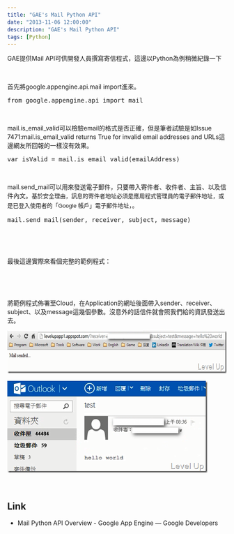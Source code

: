 ```yaml
---
title: "GAE's Mail Python API"
date: "2013-11-06 12:00:00"
description: "GAE's Mail Python API"
tags: [Python]
---
```


<p>
	GAE提供Mail API可供開發人員撰寫寄信程式，這邊以Python為例稍微紀錄一下</p>
<p>
	 </p>
<p>
	首先將google.appengine.api.mail import進來。</p>
<div class="wlWriterSmartContent" id="scid:812469c5-0cb0-4c63-8c15-c81123a09de7:d11dfd26-9e2e-477c-acb4-6b9e72781cea" style="float: none; padding-bottom: 0px; padding-top: 0px; padding-left: 0px; margin: 0px; display: inline; padding-right: 0px">
	<pre class="py" name="code">
from google.appengine.api import mail</pre>
</div>
<p>
	 </p>
<p>
	mail.is_email_valid可以檢驗email的格式是否正確，但是筆者試驗是如Issue 7471:mail.is_email_valid returns True for invalid email addresses and URLs這邊網友所回報的一樣沒有效果。</p>
<div class="wlWriterSmartContent" id="scid:812469c5-0cb0-4c63-8c15-c81123a09de7:a3a955f4-22f8-43f3-b8f7-aaeac605918e" style="float: none; padding-bottom: 0px; padding-top: 0px; padding-left: 0px; margin: 0px; display: inline; padding-right: 0px">
	<pre class="py" name="code">
var isValid = mail.is_email_valid(emailAddress)</pre>
</div>
<p>
	 </p>
<p>
	mail.send_mail可以用來發送電子郵件，只要帶入寄件者、收件者、主旨、以及信件內文。<span style="font-family: Arial, sans-serif; font-size: 13px; line-height: 21px;">基於安全理由，訊息的寄件者地址必須是應用程式管理員的電子郵件地址，或是已登入使用者的「Google 帳戶」電子郵件地址</span>，。</p>
<div class="wlWriterSmartContent" id="scid:812469c5-0cb0-4c63-8c15-c81123a09de7:54965a7d-8b82-4e35-bf7d-6b90b5cf6d28" style="float: none; padding-bottom: 0px; padding-top: 0px; padding-left: 0px; margin: 0px; display: inline; padding-right: 0px">
	<pre class="py" name="code">
mail.send_mail(sender, receiver, subject, message)</pre>
</div>
<p>
	 </p>
<p>
	 </p>
<p>
	最後這邊實際來看個完整的範例程式：</p>
<p><script src="\images\posts\60a233e2-1b42-436c-a55d-64a0b5f70f65\6130066.js"></script>
	 </p>
<p>
	 </p>
<p>
	將範例程式佈署至Cloud，在Application的網址後面帶入sender、receiver、subject、以及message這幾個參數。沒意外的話信件就會照我們給的資訊發送出去。</p>
<p>
	<img alt="image" border="0" height="98" src="\images\posts\60a233e2-1b42-436c-a55d-64a0b5f70f65\image_thumb_1.png" style="border-top: 0px; border-right: 0px; border-bottom: 0px; border-left: 0px" width="644" /></p>
<p>
	<img alt="image" border="0" height="211" src="\images\posts\60a233e2-1b42-436c-a55d-64a0b5f70f65\image_thumb_2.png" style="border-top: 0px; border-right: 0px; border-bottom: 0px; border-left: 0px" width="460" /></p>
<p>
	 </p>
<h2>
	Link</h2>
<ul>
	<li>
		Mail Python API Overview - Google App Engine — Google Developers</li>
</ul>
